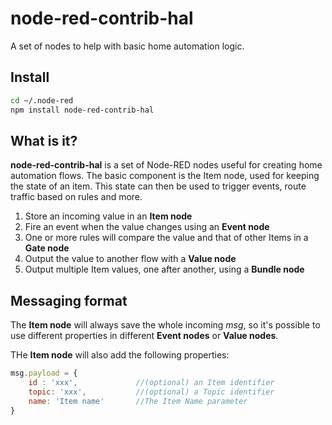 # node-red-contrib-hal
A set of nodes to help with basic home automation logic.
## Install
```bash
cd ~/.node-red
npm install node-red-contrib-hal
```

## What is it?
**node-red-contrib-hal** is a set of Node-RED nodes useful for creating home automation flows. The basic component is the Item node, used for keeping the state of an item. This state can then be used to trigger events, route traffic based on rules and more.

1. Store an incoming value in an **Item node**
2. Fire an event when the value changes using an **Event node**
3. One or more rules will compare the value and that of other Items in a **Gate node**
4. Output the value to another flow with a **Value node**
5. Output multiple Item values, one after another, using a **Bundle node**

## Messaging format

The **Item node** will always save the whole incoming *msg*, so it's possible to use different properties in different **Event nodes** or **Value nodes**.

THe **Item node** will also add the following properties:
```javascript
msg.payload = {
    id : 'xxx',             //(optional) an Item identifier
    topic: 'xxx',           //(optional) a Topic identifier
    name: 'Item name'       //The Item Name parameter
}
```
